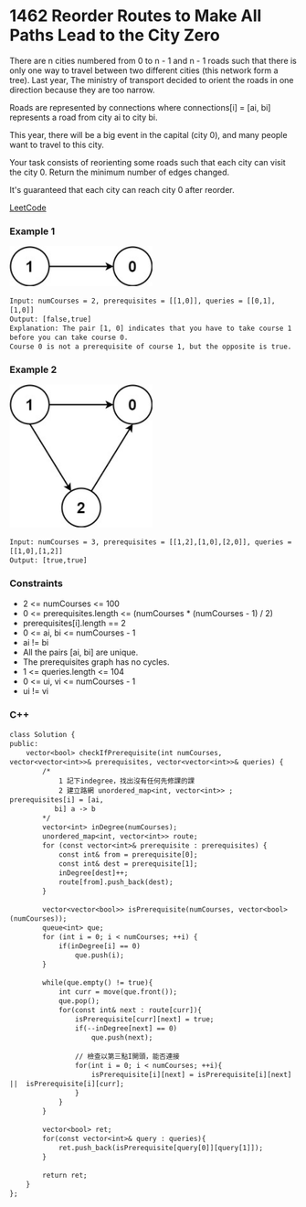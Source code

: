 # 1462 Reorder Routes to Make All Paths Lead to the City Zero

There are n cities numbered from 0 to n - 1 and n - 1 roads such that there is only one way to travel between two different cities (this network form a tree). Last year, The ministry of transport decided to orient the roads in one direction because they are too narrow.

Roads are represented by connections where connections[i] = [ai, bi] represents a road from city ai to city bi.

This year, there will be a big event in the capital (city 0), and many people want to travel to this city.

Your task consists of reorienting some roads such that each city can visit the city 0. Return the minimum number of edges changed.

It's guaranteed that each city can reach city 0 after reorder.

[LeetCode](https://leetcode.cn/problems/course-schedule-iv/description/)

### Example 1

<img src="img/1462_1.jpg" width = "250"/>

```
Input: numCourses = 2, prerequisites = [[1,0]], queries = [[0,1],[1,0]]
Output: [false,true]
Explanation: The pair [1, 0] indicates that you have to take course 1 before you can take course 0.
Course 0 is not a prerequisite of course 1, but the opposite is true.
```


### Example 2

<img src="img/1462_2.jpg" width = "250"/>

```
Input: numCourses = 3, prerequisites = [[1,2],[1,0],[2,0]], queries = [[1,0],[1,2]]
Output: [true,true]
```

### Constraints

* 2 <= numCourses <= 100
* 0 <= prerequisites.length <= (numCourses * (numCourses - 1) / 2)
* prerequisites[i].length == 2
* 0 <= ai, bi <= numCourses - 1
* ai != bi
* All the pairs [ai, bi] are unique.
* The prerequisites graph has no cycles.
* 1 <= queries.length <= 104
* 0 <= ui, vi <= numCourses - 1
* ui != vi

### C++ 

```
class Solution {
public:
    vector<bool> checkIfPrerequisite(int numCourses, vector<vector<int>>& prerequisites, vector<vector<int>>& queries) {
        /*
            1 記下indegree，找出沒有任何先修課的課
            2 建立路網 unordered_map<int, vector<int>> ; prerequisites[i] = [ai,
           bi] a -> b
        */
        vector<int> inDegree(numCourses);
        unordered_map<int, vector<int>> route;
        for (const vector<int>& prerequisite : prerequisites) {
            const int& from = prerequisite[0];
            const int& dest = prerequisite[1];
            inDegree[dest]++;
            route[from].push_back(dest);
        }

        vector<vector<bool>> isPrerequisite(numCourses, vector<bool>(numCourses));
        queue<int> que;
        for (int i = 0; i < numCourses; ++i) {
            if(inDegree[i] == 0)
                que.push(i);
        }

        while(que.empty() != true){
            int curr = move(que.front());
            que.pop();
            for(const int& next : route[curr]){
                isPrerequisite[curr][next] = true;
                if(--inDegree[next] == 0)
                    que.push(next);
                
                // 檢查以第三點I開頭，能否連接
                for(int i = 0; i < numCourses; ++i){
                    isPrerequisite[i][next] = isPrerequisite[i][next] ||  isPrerequisite[i][curr];
                }
            }
        }

        vector<bool> ret;
        for(const vector<int>& query : queries){
            ret.push_back(isPrerequisite[query[0]][query[1]]);
        }

        return ret;
    }
};
```